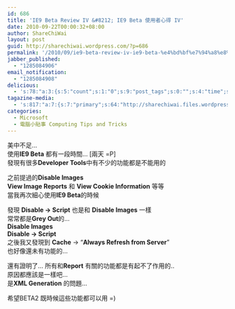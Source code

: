 ```yaml
---
id: 686
title: 'IE9 Beta Review IV &#8212; IE9 Beta 使用者心得 IV'
date: 2010-09-22T00:00:32+08:00
author: ShareChiWai
layout: post
guid: http://sharechiwai.wordpress.com/?p=686
permalink: '/2010/09/ie9-beta-review-iv-ie9-beta-%e4%bd%bf%e7%94%a8%e8%80%85%e5%bf%83%e5%be%97-iv/'
jabber_published:
  - "1285084906"
email_notification:
  - "1285084908"
delicious:
  - 's:78:"a:3:{s:5:"count";s:1:"0";s:9:"post_tags";s:0:"";s:4:"time";s:10:"1285192254";}";'
tagazine-media:
  - 's:817:"a:7:{s:7:"primary";s:64:"http://sharechiwai.files.wordpress.com/2010/09/disablescript.jpg";s:6:"images";a:2:{s:64:"http://sharechiwai.files.wordpress.com/2010/09/disableimages.jpg";a:6:{s:8:"file_url";s:64:"http://sharechiwai.files.wordpress.com/2010/09/disableimages.jpg";s:5:"width";s:3:"747";s:6:"height";s:3:"663";s:4:"type";s:5:"image";s:4:"area";s:6:"495261";s:9:"file_path";s:0:"";}s:64:"http://sharechiwai.files.wordpress.com/2010/09/disablescript.jpg";a:6:{s:8:"file_url";s:64:"http://sharechiwai.files.wordpress.com/2010/09/disablescript.jpg";s:5:"width";s:3:"747";s:6:"height";s:3:"663";s:4:"type";s:5:"image";s:4:"area";s:6:"495261";s:9:"file_path";s:0:"";}}s:6:"videos";a:0:{}s:11:"image_count";s:1:"2";s:6:"author";s:8:"15700447";s:7:"blog_id";s:8:"15180134";s:9:"mod_stamp";s:19:"2010-09-19 20:43:13";}";'
categories:
  - Microsoft
  - 電腦小貼事 Computing Tips and Tricks
---
```

美中不足&#8230;  
使用**IE9 Beta** 都有一段時間&#8230; [兩天 =P]  
發現有很多**Developer Tools**中有不少的功能都是不能用的

之前提過的**Disable Images**  
**View Image Reports** 和 **View Cookie Information** 等等  
當我再次細心使用**IE9 Beta**的時候

發現 **Disable -> Script** 也是和 **Disable Images** 一樣  
常常都是**Grey Out**的&#8230;  
**Disable Images**  
[<img title="DisableImages" src="https://i1.wp.com/farm6.static.flickr.com/5145/5688391052_32a9fc516b.jpg?w=625" alt="" data-recalc-dims="1" />](https://i1.wp.com/farm6.static.flickr.com/5145/5688391052_32a9fc516b.jpg)  
**Disable -> Script**  
[<img class="alignnone size-full wp-image-688" title="DisableScript" src="https://i2.wp.com/farm6.static.flickr.com/5287/5688391248_1216d9c353.jpg?w=625" alt="" data-recalc-dims="1" />](https://i2.wp.com/farm6.static.flickr.com/5287/5688391248_1216d9c353.jpg)  
之後我又發現到 **Cache** -> &#8220;**Always Refresh from Server**&#8221;  
也好像還未有功能的&#8230;

還有證明了&#8230; 所有和**Report** 有關的功能都是有起不了作用的..  
原因都應該是一樣吧&#8230;  
是**XML Generation** 的問題&#8230;

希望BETA2 既時候這些功能都可以用 =)